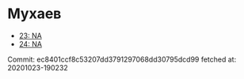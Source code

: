 # Мухаев
- [23: NA](23.md)
- [24: NA](24.md)

Commit: ec8401ccf8c53207dd3791297068dd30795dcd99
 fetched at: 20201023-190232
